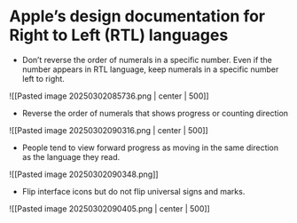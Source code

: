 # Apple’s design documentation for Right to Left (RTL) languages

- Don’t reverse the order of numerals in a specific number. Even if the number appears in RTL language, keep numerals in a specific number left to right.

![[Pasted image 20250302085736.png | center | 500]]

- Reverse the order of numerals that shows progress or counting direction

![[Pasted image 20250302090316.png | center | 500]]

- People tend to view forward progress as moving in the same direction as the language they read.

![[Pasted image 20250302090348.png]]

- Flip interface icons but do not flip universal signs and marks.

![[Pasted image 20250302090405.png | center | 500]]